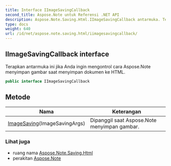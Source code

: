 ```yaml
---
title: Interface IImageSavingCallback
second_title: Aspose.Note untuk Referensi .NET API
description: Aspose.Note.Saving.Html.IImageSavingCallback antarmuka. Terapkan antarmuka ini jika Anda ingin mengontrol cara Aspose.Note menyimpan gambar saat menyimpan dokumen ke HTML.
type: docs
weight: 640
url: /id/net/aspose.note.saving.html/iimagesavingcallback/
---
```

## IImageSavingCallback interface

Terapkan antarmuka ini jika Anda ingin mengontrol cara Aspose.Note menyimpan gambar saat menyimpan dokumen ke HTML.

```csharp
public interface IImageSavingCallback
```

## Metode

| Nama | Keterangan |
| --- | --- |
| [ImageSaving](../../aspose.note.saving.html/iimagesavingcallback/imagesaving/)(ImageSavingArgs) | Dipanggil saat Aspose.Note menyimpan gambar. |

### Lihat juga

* ruang nama [Aspose.Note.Saving.Html](../../aspose.note.saving.html/)
* perakitan [Aspose.Note](../../)


